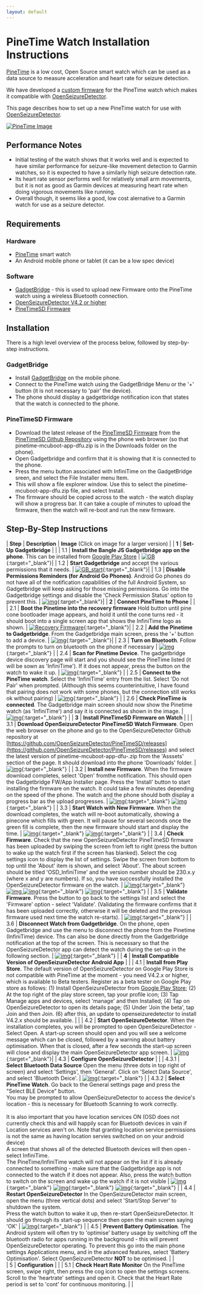```yaml
---
layout: default
---
```


# PineTime Watch Installation Instructions

[PineTime](https://www.pine64.org/pinetime/) is a low cost, Open Source smart watch which can be used as a data source to measure acceleration and heart rate for seizure detection.   

We have developed a [custom firmware](https://github.com/OpenSeizureDetector/PineTimeSD) for the PineTime watch which makes it compatible with [OpenSeizureDetector](https://openseizuredetector.org.uk).

This page describes how to set up a new PineTime watch for use with [OpenSeizureDetector](https://openseizuredetector.org.uk).

[![PineTime Image](/assets/images/pinetime-installation-images/pinetime.png)](https://www.pine64.org/pinetime/)


## Performance Notes 
  * Initial testing of the watch shows that it works well and is expected to have similar performance for seizure-like movement detection to Garmin watches, so it is expected to have a similarly high seizure detection rate.    
  * Its heart rate sensor performs well for relatively small arm movements, but it is not as good as Garmin devices at measuring heart rate when doing vigorous movements like running.
  * Overall though, it seems like a good, low cost alernative to a Garmin watch for use as a seizure detector.


## Requirements

### Hardware
  - [PineTime](https://www.pine64.org/pinetime/) smart watch
  - An Android mobile phone or tablet (it can be a low spec device)


### Software
  - [GadgetBridge](https://play.google.com/store/apps/details?id=com.espruino.gadgetbridge.banglejs&hl=en&gl=US) - this is used to upload new Firmware onto the PineTime watch using a wireless Bluetooth connection.
  - [OpenSeizureDetector V4.2 or higher](https://github.com/OpenSeizureDetector/Android_Pebble_SD/tree/V4.2.x/app/release)
  - [PineTimeSD Firmware](https://github.com/OpenSeizureDetector/PineTimeSD/releases/latest)


## Installation

There is a high level overview of the process below, followed by step-by-step instructions.

### GadgetBridge
  - Install [GadgetBridge](https://play.google.com/store/apps/details?id=com.espruino.gadgetbridge.banglejs&hl=en&gl=US) on the mobile phone.
  - Connect to the PineTime watch using the GadgetBridge Menu or the '+' button (it is not necessary to 'pair' the device).
  - The phone should display a gadgetbridge notification icon that states that the watch is connected to the phone.

### PineTimeSD Firmware
  - Download the latest release of the [PineTimeSD Firmware](https://github.com/OpenSeizureDetector/PineTimeSD) from the [PineTimeSD Github Repository](https://github.com/OpenSeizureDetector/PineTimeSD) using the phone web browser (so that pinetime-mcuboot-app-dfu.zip is in the Downloads folder on the phone).
  - Open Gadgetbridge and confirm that it is showing that it is connected to the phone.
  - Press the menu button associated with InfiniTime on the GadgetBridge sreen, and select the File Installer menu Item.
  - This will show a file explorer window.  Use this to select the pinetime-mcuboot-app-dfu.zip file, and select Install.
  - The firmware should be copied across to the watch - the watch display will show a progress bar.  It can take a couple of minutes to upload the firmware, then the watch will re-boot and run the new firmware.


## Step-By-Step Instructions

| **Step** | **Description** |  **Image** (Click on image for a larger version) | 
| **1**    | **Set-Up Gadgetbridge** | |
| 1.1   | **Install the Bangle JS Gadgetbridge app on the phone**.  This can be installed from [Google Play Store](https://play.google.com/store/apps/details?id=com.espruino.gadgetbridge.banglejs) | [![GB](/assets/images/pinetime-installation-images/DSC_0220.JPG)](/assets/images/pinetime-installation-images/DSC_0220.JPG){:target="_blank"}| 
| 1.2    | **Start Gadgetbridge** and accept the various permissions that it needs. | [![GB_start](/assets/images/pinetime-installation-images/DSC_0223.JPG)](/assets/images/pinetime-installation-images/DSC_0223.JPG){:target="_blank"}| 
| 1.3    | **Disable Permissions Reminders (for Android Go Phones)**.  Android Go phones do not have all of the notification capabilities of the full Android System, so Gadgetbridge will keep asking for those missing permissions.   Go into the Gadgetbridge settings and disable the 'Check Permission Status' option to prevent this.  | [![img](/assets/images/pinetime-installation-images/DSC_0226.JPG)](/assets/images/pinetime-installation-images/DSC_0226.JPG){:target="_blank"}| 
| **2** | **Connect PineTime to Phone** | |
| 2.1   | **Boot the Pinetime into the recovery firmware** Hold button until pine cone bootloader image appears, and hold it until the cone turns red - it should boot into a single screen app that shows the InfiniTime logo as shown.  | [![Recovery Firmware](/assets/images/pinetime-installation-images/DSC_0218.JPG)](/assets/images/pinetime-installation-images/DSC_0218.JPG){:target="_blank"}|
| 2.2   | **Add the Pinetime to Gadgetbridge**.  From the Gadgetbridge main screen, press the '+' button to add a device.  | [![img](/assets/images/pinetime-installation-images/DSC_0227.JPG)](/assets/images/pinetime-installation-images/DSC_0227.JPG){:target="_blank"}| 
| 2.3   | **Turn on Bluetooth**.  Follow the prompts to turn on bluetooth on the phone if necessary  | [![img](/assets/images/pinetime-installation-images/DSC_0228.JPG)](/assets/images/pinetime-installation-images/DSC_0228.JPG){:target="_blank"} | 
| 2.4  | **Scan for Pinetime Device**.  The gadgetbridge device discovery page will start and you should see the PineTime listed (it will be sown as 'InfiniTime').   If it does not appear, press the button on the watch to wake it up.  | [![img](/assets/images/pinetime-installation-images/DSC_0233.JPG)](/assets/images/pinetime-installation-images/DSC_0233.JPG){:target="_blank"} | 
| 2.5 | **Connect to the PineTime watch**.  Select the 'InfiniTime' entry from the list.   Select 'Do not Pair' when prompted.  (Although this seems counterintuitive, I have found that pairing does not work with some phones, but the connection still works ok without pairing)  | [![img](/assets/images/pinetime-installation-images/DSC_0234.JPG)](/assets/images/pinetime-installation-images/DSC_0234.JPG){:target="_blank"} | 
| 2.6 | **Check PineTime is connected**.   The Gadgetbridge main screen should now show the Pinetime watch (as 'InfiniTime') and say it is connected as shown in the image.  | [![img](/assets/images/pinetime-installation-images/DSC_0235.JPG)](/assets/images/pinetime-installation-images/DSC_0235.JPG){:target="_blank"} | 
| **3** | **Install PineTimeSD Firmware on Watch** | |
| 3.1    | **Download OpenSeizureDetector PineTimeSD Watch Firmware**.  Open the web browser on the phone and go to the OpenSeizureDetector Github repository at [https://github.com/OpenSeizureDetector/PineTimeSD/releases](https://github.com/OpenSeizureDetector/PineTimeSD/releases) and select the latest version of pinetime-mcuboot-app-dfu-<version number>.zip from the 'Asssets' section of the page.   It should download into the phone 'Downloads' folder. | [![img](/assets/images/pinetime-installation-images/DSC_0240.JPG)](/assets/images/pinetime-installation-images/DSC_0240.JPG){:target="_blank"} | 
| 3.2    | **Install new Firmware**.  When the firmware download completes, select 'Open' fromthe notification.  This should open the Gadgetbridge FW/App Installer page.   Press the 'Install' button to start installing the firmware on the watch.    It could take a few minutes depending on the speed of the phone.   The watch and the phone should both display a progress bar as the upload progresses.  | [![img](/assets/images/pinetime-installation-images/DSC_0242.JPG)](/assets/images/pinetime-installation-images/DSC_0242.JPG){:target="_blank"}  [![img](/assets/images/pinetime-installation-images/DSC_0245.JPG)](/assets/images/pinetime-installation-images/DSC_0245.JPG){:target="_blank"} | 
| 3.3    | **Start Watch with New Firmware**.  When the download completes, the watch will re-boot automatically, showing a pinecone which fills with green.   It will pause for several seconds once the green fill is complete, then the new firmware should start and display the time.  | [![img](/assets/images/pinetime-installation-images/DSC_0247.JPG)](/assets/images/pinetime-installation-images/DSC_0247.JPG){:target="_blank"} [![img](/assets/images/pinetime-installation-images/DSC_0248.JPG)](/assets/images/pinetime-installation-images/DSC_0248.JPG){:target="_blank"} | 
| 3.4    | **Check Firmware**.  Check that the new OpenSeizureDetector PineTimeSD firmware has been uploaded by swiping the screen from left to right (press the button to wake up the watch first if the screen has blanked).   Select the cog settings icon to display the list of settings.   Swipe the screen from bottom to top until the 'About' item is shown, and select 'About'.   The about screen should be titled 'OSD_InfiniTime' and the version number should be 230.x.y (where x and y are numbers).   If so, you have successfully installed the OpenSeizureDetector firmware on the watch. | [![img](/assets/images/pinetime-installation-images/DSC_0249.JPG)](/assets/images/pinetime-installation-images/DSC_0249.JPG){:target="_blank"} [![img](/assets/images/pinetime-installation-images/DSC_0250.JPG) ![img](/assets/images/pinetime-installation-images/DSC_0252.JPG)](/assets/images/pinetime-installation-images/DSC_0250.JPG){:target="_blank"} [![img](/assets/images/pinetime-installation-images/DSC_0252.JPG)](/assets/images/pinetime-installation-images/DSC_0252.JPG){:target="_blank"} | 
| 3.5    | **Validate Firmware**.  Press the button to go back to the settings list and select the 'Firmware' option - select 'Validate'.  (Validating the firmware confirms that it has been uploaded correctly, otherwise it will be deleted and the previous firmware used next time the watch re-starts).  | [![img](/assets/images/pinetime-installation-images/DSC_0254.JPG)](/assets/images/pinetime-installation-images/DSC_0254.JPG){:target="_blank"} | 
| 3.6   | **Disconnect Watch from Gadgetbridge**.  On the phone, open Gadgetbridge and use the menu to disconnect the phone from the Pinetime (InfiniTime) device.   Ths can also be done directly from the Gadgetbridge notification at the top of the screen.  This is necessary so that the OpenSeizureDetector app can detect the watch during the set-up in the following section.  | [![img](/assets/images/pinetime-installation-images/DSC_0281.JPG)](/assets/images/pinetime-installation-images/DSC_0281.JPG){:target="_blank"} |
| **4** | **Install Compatible Version of OpenSeizureDetector Android App**      |  |
|  4.1   | **Install from Play Store**.  The default version of OpenSeizureDetector on Google Play Store is not compatible with PineTime at the moment - you need V4.2.x or higher, which is available to Beta testers.  Register as a beta tester on Google Play store as follows:  (1) Install OpenSeizureDetector from [Google Play Store](https://play.google.com/store/apps/details?id=uk.org.openseizuredetector&hl=en_GB&gl=US); (2) At the top right of the play store screen, tap your profile icon; (3) Tap Manage apps and devices, select 'manage' and then Installed; (4) Tap on OpenSeizureDetector to open its details page; (5) Under 'Join the beta', tap Join and then Join.  (6) after this, an update to openseizuredetector to install V4.2.x should be available.  | | 
|  4.2   | **Start OpenSeizureDetector**.  When the installation completes, you will be prompted to open OpenSeizureDetector - Select Open.   A start-up screen should open and you will see a welcome message which can be closed, followed by a warning about battery optimisation.  When that is closed, after a few seconds the start-up screen will close and display the main OpenSeizureDetector app screen. |  [![img](/assets/images/pinetime-installation-images/DSC_0273.JPG)](/assets/images/pinetime-installation-images/DSC_0273.JPG){:target="_blank"}| 
| 4.3 | **Configure OpenSeizureDetector** | |
|  4.3.1   | **Select Bluetooth Data Source** Open the menu (three dots in top right of screen) and select 'Settings', then 'General'.  Click on 'Select Data Source', and select 'Bluetooth Deice'.    | [![img](/assets/images/pinetime-installation-images/DSC_0278.JPG)](/assets/images/pinetime-installation-images/DSC_0278.JPG){:target="_blank"} | 
|  4.3.2   | **Select PineTime Watch**. Go back to the General settings page and press the "Select BLE Device" button.<br/>   You may be prompted to allow OpenSeizureDetector to access the device's location - this is necessary for Bluetooth Scanning to work correctly.<br/><br/>It is also important that you have location services ON (OSD does not currently check this and will happily scan for Bluetooth devices in vain if Location services aren't on. Note that granting location service permissions is not the same as having location servies switched on on your android device)<br/>   A screen that shows all of the detected Bluetooth devices will then open - select InfiniTime. <br/>  The PineTime/InfiniTime watch will not appear on the list if it is already connected to something - make sure that the Gadgetbridge app is not connected to the watch if it does not appear.  Also, press the watch button to switch on the screen and wake up the watch if it is not visible | [![img](/assets/images/pinetime-installation-images/DSC_0284.JPG)](/assets/images/pinetime-installation-images/DSC_0284.JPG){:target="_blank"} [![img](/assets/images/pinetime-installation-images/DSC_0285.JPG)](/assets/images/pinetime-installation-images/DSC_0285.JPG){:target="_blank"} [![img](/assets/images/pinetime-installation-images/DSC_0286.JPG)](/assets/images/pinetime-installation-images/DSC_0286.JPG){:target="_blank"}  | 
| 4.4    | **Restart OpenSeizureDetector**  In the OpenSeizureDetector main screen, open the menu (three vertical dots) and select 'Start/Stop Server' to shutdown the system.<br/>Press the watch button to wake it up, then re-start OpenSeizureDetector.  It should go through its start-up sequence then open the main screen saying 'OK'  | [![img](/assets/images/pinetime-installation-images/DSC_0292.JPG)](/assets/images/pinetime-installation-images/DSC_0292.JPG){:target="_blank"} | 
| 4.5    | **Prevent Battery Optimisation**.  The Android system will often try to 'optimise' battery usage by switching off the bluetooth radio for apps running in the background - this will prevent OpenSeizureDetector operating.   To prevent this go into the main phone settings Applications menu, and in the advanced features, select 'Battery Optimisation'.  Select OpenSeizureDetector **NOT** to be optimised.  |  |  
| 5 | **Configuration** | |
| 5.1 | **Check Heart Rate Monitor**  On the PineTime screen, swipe right, then press the cog icon to open the settings screens.  Scroll to the 'heartrate' settings and open it.  Check that the Heart Rate period is set to 'cont' for continuous monitoring. | |
